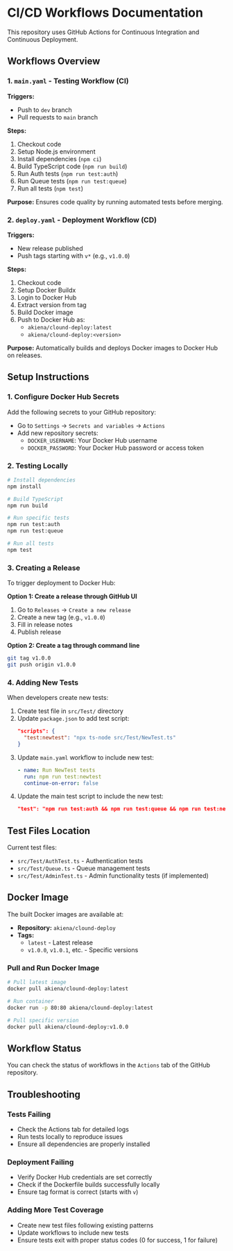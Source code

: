 # CI/CD Workflows Documentation

This repository uses GitHub Actions for Continuous Integration and Continuous Deployment.

## Workflows Overview

### 1. `main.yaml` - Testing Workflow (CI)

**Triggers:**
- Push to `dev` branch
- Pull requests to `main` branch

**Steps:**
1. Checkout code
2. Setup Node.js environment
3. Install dependencies (`npm ci`)
4. Build TypeScript code (`npm run build`)
5. Run Auth tests (`npm run test:auth`)
6. Run Queue tests (`npm run test:queue`)
7. Run all tests (`npm test`)

**Purpose:** Ensures code quality by running automated tests before merging.

### 2. `deploy.yaml` - Deployment Workflow (CD)

**Triggers:**
- New release published
- Push tags starting with `v*` (e.g., `v1.0.0`)

**Steps:**
1. Checkout code
2. Setup Docker Buildx
3. Login to Docker Hub
4. Extract version from tag
5. Build Docker image
6. Push to Docker Hub as:
   - `akiena/clound-deploy:latest`
   - `akiena/clound-deploy:<version>`

**Purpose:** Automatically builds and deploys Docker images to Docker Hub on releases.

## Setup Instructions

### 1. Configure Docker Hub Secrets

Add the following secrets to your GitHub repository:
- Go to `Settings` → `Secrets and variables` → `Actions`
- Add new repository secrets:
  - `DOCKER_USERNAME`: Your Docker Hub username
  - `DOCKER_PASSWORD`: Your Docker Hub password or access token

### 2. Testing Locally

```bash
# Install dependencies
npm install

# Build TypeScript
npm run build

# Run specific tests
npm run test:auth
npm run test:queue

# Run all tests
npm test
```

### 3. Creating a Release

To trigger deployment to Docker Hub:

**Option 1: Create a release through GitHub UI**
1. Go to `Releases` → `Create a new release`
2. Create a new tag (e.g., `v1.0.0`)
3. Fill in release notes
4. Publish release

**Option 2: Create a tag through command line**
```bash
git tag v1.0.0
git push origin v1.0.0
```

### 4. Adding New Tests

When developers create new tests:

1. Create test file in `src/Test/` directory
2. Update `package.json` to add test script:
   ```json
   "scripts": {
     "test:newtest": "npx ts-node src/Test/NewTest.ts"
   }
   ```
3. Update `main.yaml` workflow to include new test:
   ```yaml
   - name: Run NewTest tests
     run: npm run test:newtest
     continue-on-error: false
   ```
4. Update the main test script to include the new test:
   ```json
   "test": "npm run test:auth && npm run test:queue && npm run test:newtest"
   ```

## Test Files Location

Current test files:
- `src/Test/AuthTest.ts` - Authentication tests
- `src/Test/Queue.ts` - Queue management tests
- `src/Test/AdminTest.ts` - Admin functionality tests (if implemented)

## Docker Image

The built Docker images are available at:
- **Repository:** `akiena/clound-deploy`
- **Tags:**
  - `latest` - Latest release
  - `v1.0.0`, `v1.0.1`, etc. - Specific versions

### Pull and Run Docker Image

```bash
# Pull latest image
docker pull akiena/clound-deploy:latest

# Run container
docker run -p 80:80 akiena/clound-deploy:latest

# Pull specific version
docker pull akiena/clound-deploy:v1.0.0
```

## Workflow Status

You can check the status of workflows in the `Actions` tab of the GitHub repository.

## Troubleshooting

### Tests Failing
- Check the Actions tab for detailed logs
- Run tests locally to reproduce issues
- Ensure all dependencies are properly installed

### Deployment Failing
- Verify Docker Hub credentials are set correctly
- Check if the Dockerfile builds successfully locally
- Ensure tag format is correct (starts with `v`)

### Adding More Test Coverage
- Create new test files following existing patterns
- Update workflows to include new tests
- Ensure tests exit with proper status codes (0 for success, 1 for failure)

